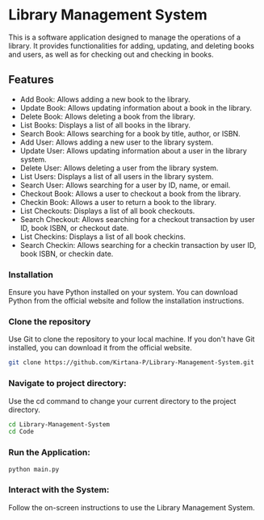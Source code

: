 # Library Management System

This is a software application designed to manage the operations of a library. It provides functionalities for adding, updating, and deleting books and users, as well as for checking out and checking in books.

## Features

- Add Book: Allows adding a new book to the library.
- Update Book: Allows updating information about a book in the library.
- Delete Book: Allows deleting a book from the library.
- List Books: Displays a list of all books in the library.
- Search Book: Allows searching for a book by title, author, or ISBN.
- Add User: Allows adding a new user to the library system.
- Update User: Allows updating information about a user in the library system.
- Delete User: Allows deleting a user from the library system.
- List Users: Displays a list of all users in the library system.
- Search User: Allows searching for a user by ID, name, or email.
- Checkout Book: Allows a user to checkout a book from the library.
- Checkin Book: Allows a user to return a book to the library.
- List Checkouts: Displays a list of all book checkouts.
- Search Checkout: Allows searching for a checkout transaction by user ID, book ISBN, or checkout date.
- List Checkins: Displays a list of all book checkins.
- Search Checkin: Allows searching for a checkin transaction by user ID, book ISBN, or checkin date.

### Installation
Ensure you have Python installed on your system. You can download Python from the official website and follow the installation instructions.

### Clone the repository
Use Git to clone the repository to your local machine. If you don't have Git installed, you can download it from the official website.
```bash
git clone https://github.com/Kirtana-P/Library-Management-System.git
```
### Navigate to project directory:
Use the cd command to change your current directory to the project directory.
```bash
cd Library-Management-System
cd Code
```
### Run the Application:
```bash
python main.py
```
### Interact with the System:

Follow the on-screen instructions to use the Library Management System.
